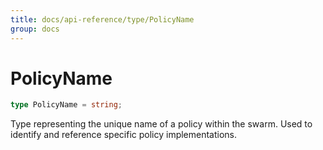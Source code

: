 ```yaml
---
title: docs/api-reference/type/PolicyName
group: docs
---
```


# PolicyName

```ts
type PolicyName = string;
```

Type representing the unique name of a policy within the swarm.
Used to identify and reference specific policy implementations.
